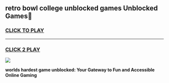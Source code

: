 
## retro bowl college unblocked games Unblocked Games👋
<h3>
<a href="https://premium.freeplayer.one?title=retro_bowl_college_unblocked_games&ref=16F">CLICK TO PLAY</a></h3>
<hr>

<h3>
<a href="https://premium.freeplayer.one?title=retro_bowl_college_unblocked_games&ref=16F">CLICK 2 PLAY</a>
  
</h3>

<a href="https://premium.freeplayer.one?title=retro_bowl_college_unblocked_games&ref=16F/"><img src="https://clearcache.store/games.png"></a>


**worlds hardest game unblocked: Your Gateway to Fun and Accessible Online Gaming**

